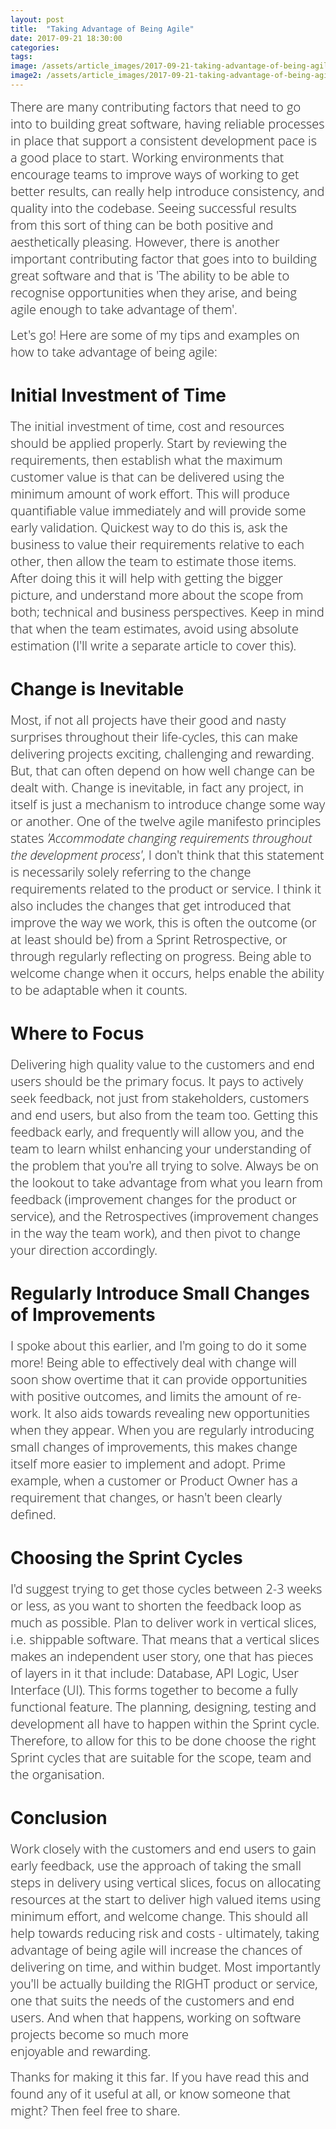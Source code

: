 ```yaml
---
layout: post
title:  "Taking Advantage of Being Agile"
date: 2017-09-21 18:30:00
categories:
tags:
image: /assets/article_images/2017-09-21-taking-advantage-of-being-agile/taking-advantage-of-being-agile.JPG
image2: /assets/article_images/2017-09-21-taking-advantage-of-being-agile/taking-advantage-of-being-agile-mobile.JPG 
---
```

<span style="color:#00000; font-family: 'open sans'; font-size: 1em; font-size: 20px; font-weight: 200; hyphens: none;">There are many contributing factors that need to go into to building great software, having reliable processes in place that support a consistent development pace is a good place to start. Working environments that encourage teams to improve ways of working to get better results, can really help introduce consistency, and quality into the codebase. Seeing successful results from this sort of thing can be both positive and aesthetically pleasing. However, there is another important contributing factor that goes into to building great software and that is 'The ability to be able to recognise opportunities when they arise, and being agile enough to take advantage of them'.</span>

<span style="color:#00000; font-family: 'open sans'; font-size: 1em; font-size: 20px; font-weight: 200; hyphens: none;">Let's go! Here are some of my tips and examples on how to take advantage of being agile:
</span>

#  Initial Investment of Time
<span style="color:#00000; font-family: 'open sans'; font-size: 1em; font-size: 20px; font-weight: 200; hyphens: none;">The initial investment of time, cost  and resources should be applied properly. Start by reviewing the requirements, then establish what the maximum customer value is that can be delivered using the minimum amount of work effort. This will produce quantifiable value immediately and will provide some early validation. Quickest way to do this is, ask the business to value their requirements relative to each other, then allow the team to estimate those items. After doing this it will help with getting the bigger picture, and understand more about the scope from both; technical and business perspectives. Keep in mind that when the team estimates, avoid using absolute estimation (I'll write a separate article to cover this).</span>

# Change is Inevitable
<span style="color:#00000; font-family: 'open sans'; font-size: 1em; font-size: 20px; font-weight: 200; hyphens: none;">Most, if not all projects have their good and nasty surprises throughout their life-cycles, this can make delivering projects exciting, challenging and rewarding. But, that can often depend on how well change can be dealt with.
Change is inevitable, in fact any project, in itself is just a mechanism to introduce change some way or another.
One of the twelve agile manifesto principles states _'Accommodate changing requirements throughout the development process'_, I don't think that this statement is necessarily solely referring to the change requirements related to the product or service. I think it also includes the changes that get introduced that improve the way we work, this is often the outcome (or at least should be) from a Sprint Retrospective, or through regularly reflecting on progress. Being able to welcome change when it occurs, helps enable the ability to be adaptable when it counts. </span>


# Where to Focus
<span style="color:#00000; font-family: 'open sans'; font-size: 1em; font-size: 20px; font-weight: 200; hyphens: none;">Delivering high quality value to the customers and end users should be the primary focus. It pays to actively seek feedback, not just from stakeholders, customers and end users, but also from the team too. Getting this feedback early, and frequently will allow you, and the team to learn whilst enhancing your understanding of the problem that you're all trying to solve. Always be on the lookout to take advantage from what you learn from feedback (improvement changes for the product or service), and the Retrospectives (improvement changes in the way the team work), and then pivot to change your direction accordingly.</span>


# Regularly Introduce Small Changes of Improvements
<span style="color:#00000; font-family: 'open sans'; font-size: 1em; font-size: 20px; font-weight: 200; hyphens: none;">I spoke about this earlier, and I'm going to do it some more! Being able to effectively deal with change will soon show overtime that it can provide opportunities with positive outcomes, and limits the amount of re-work. It also aids towards revealing new opportunities when they appear. When you are regularly introducing small changes of improvements, this makes change itself more easier to implement and adopt. Prime example, when a customer or Product Owner has a requirement that changes, or hasn't been clearly defined.</span>

# Choosing the Sprint Cycles
<span style="color:#00000; font-family: 'open sans'; font-size: 1em; font-size: 20px; font-weight: 200; hyphens: none;">I'd suggest trying to get those cycles between 2-3 weeks or less, as you want to shorten the feedback loop as much as possible. Plan to deliver work in vertical slices, i.e. shippable software. That means that a vertical slices makes an independent user story, one that has pieces of layers in it that include: Database, API Logic, User Interface (UI). This forms together to become a fully functional feature. The planning, designing, testing and development all have to happen within the Sprint cycle. Therefore, to allow for this to be done choose the right Sprint cycles that are suitable for the scope, team and the organisation.</span>

# Conclusion
<span style="color:#00000; font-family: 'open sans'; font-size: 1em; font-size: 20px; font-weight: 200; hyphens: none;">Work closely with the customers and end users to gain early feedback, use the approach of taking the small steps in delivery using vertical slices, focus on allocating resources at the start to deliver high valued items using minimum effort, and welcome change. This should all help towards reducing risk and costs - ultimately, taking advantage of being agile will increase the chances of delivering on time, and within budget. Most importantly you'll be actually building the RIGHT product or service, one that suits the needs of the customers and end users. And when that happens, working on software projects become so much more enjoyable and rewarding.</span>


<span style="color:#00000; font-family: 'open sans'; font-size: 1em; font-size: 20px; font-weight: 200; hyphens: none;">
Thanks for making it this far. If you have read this and found any of it useful at all, or know someone that might? Then feel free to share.</span>
